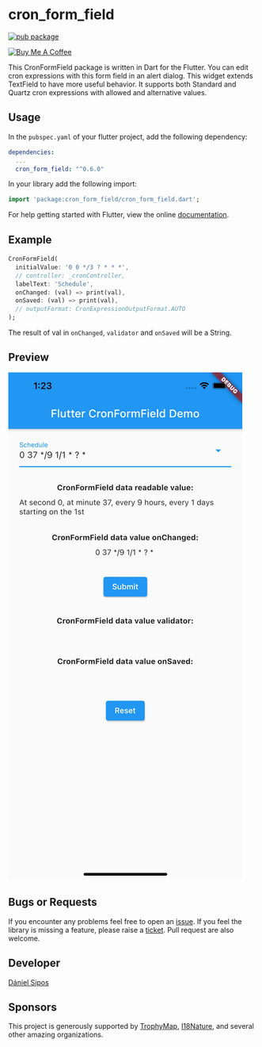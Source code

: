 # cron_form_field

[![pub package](https://img.shields.io/pub/v/cron_form_field.svg)](https://pub.dartlang.org/packages/cron_form_field)

<a href="https://www.buymeacoffee.com/siposdani87" target="_blank"><img src="https://cdn.buymeacoffee.com/buttons/v2/default-green.png" alt="Buy Me A Coffee" style="width: 150px !important;"></a>

This CronFormField package is written in Dart for the Flutter. You can edit cron expressions with this form field in an alert dialog. This widget extends TextField to have more useful behavior. It supports both Standard and Quartz cron expressions with allowed and alternative values.

## Usage

In the `pubspec.yaml` of your flutter project, add the following dependency:

```yaml
dependencies:
  ...
  cron_form_field: "^0.6.0"
```

In your library add the following import:

```dart
import 'package:cron_form_field/cron_form_field.dart';
```

For help getting started with Flutter, view the online [documentation](https://flutter.io/).

## Example

``` dart
CronFormField(
  initialValue: '0 0 */3 ? * * *',
  // controller: _cronController,
  labelText: 'Schedule',
  onChanged: (val) => print(val),
  onSaved: (val) => print(val),
  // outputFormat: CronExpressionOutputFormat.AUTO
);
```

The result of val in `onChanged`, `validator` and `onSaved` will be a String.

## Preview

![Overview](https://raw.githubusercontent.com/siposdani87/cron-form-field/master/doc/images/cron_form_field.png)

## Bugs or Requests

If you encounter any problems feel free to open an [issue](https://github.com/siposdani87/cron-form-field/issues/new?template=bug_report.md). If you feel the library is missing a feature, please raise a [ticket](https://github.com/siposdani87/cron-form-field/issues/new?template=feature_request.md). Pull request are also welcome.

## Developer

[Dániel Sipos](https://siposdani87.com)

## Sponsors

This project is generously supported by [TrophyMap](https://trophymap.org), [I18Nature](https://i18nature.com), and several other amazing organizations.
